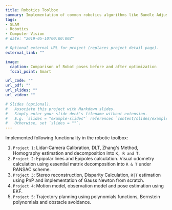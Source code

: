 ```yaml
---
title: Robotics Toolbox 
summary: Implementation of common robotics algorithms like Bundle Adjustment, Visual Odometry, Stereo Reconstruction and EKF
tags:
- SLAM
- Robotics
- Computer Vision
# date: "2019-05-10T00:00:00Z"

# Optional external URL for project (replaces project detail page).
external_link: ""

image:
  caption: Comparison of Robot poses before and after optimization
  focal_point: Smart

url_code: ""
url_pdf: ""
url_slides: ""
url_video: ""

# Slides (optional).
#   Associate this project with Markdown slides.
#   Simply enter your slide deck's filename without extension.
#   E.g. `slides = "example-slides"` references `content/slides/example-slides.md`.
#   Otherwise, set `slides = ""`.
---
```


Implemented following functionality in the robotic toolbox:   

1. `Project 1`: Lidar-Camera Calibration, DLT, Zhang's Method, Homography estimation and decomposition into `K, R and T`.  
2. `Project 2`: Epipolar lines and Epipoles calculation. Visual odometry calculation using essential matrix decomposition into `R & T` under RANSAC scheme.   
3. `Project 3`: Stereo reconstruction, Disparity Calculation, `R|T` estimation using PnP and implementation of Gauss Newton from scratch.  
4. `Project 4`: Motion model, observation model and pose estimation using EKF.  
5. `Project 5`: Trajectory planning using polynomials functions, Bernstein polynomials and obstacle avoidance.  